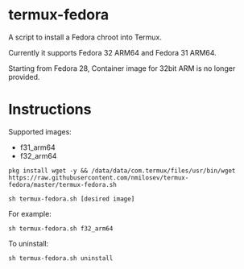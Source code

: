 # termux-fedora
A script to install a Fedora chroot into Termux.

Currently it supports Fedora 32 ARM64 and Fedora 31 ARM64.

Starting from Fedora 28, Container image for 32bit ARM is no longer provided.

# Instructions

Supported images:

- f31_arm64
- f32_arm64

```
pkg install wget -y && /data/data/com.termux/files/usr/bin/wget https://raw.githubusercontent.com/nmilosev/termux-fedora/master/termux-fedora.sh

sh termux-fedora.sh [desired image]
```

For example:

```
sh termux-fedora.sh f32_arm64
```

To uninstall:

```
sh termux-fedora.sh uninstall
```
